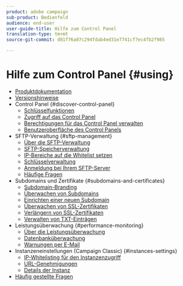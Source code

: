 ```yaml
---
product: adobe campaign
sub-product: Bedienfeld
audience: end-user
user-guide-title: Hilfe zum Control Panel
translation-type: tm+mt
source-git-commit: d81f76a07c294fdab4ed31e7741cf7ec4fb2f985

---
```



# Hilfe zum Control Panel {#using}

+ [Produktdokumentation](control-panel-home.md)
+ [Versionshinweise](release-notes.md)
+ Control Panel {#discover-control-panel}
   + [Schlüsselfunktionen](discover/using/key-features.md)
   + [Zugriff auf das Control Panel](discover/using/accessing-control-panel.md)
   + [Berechtigungen für das Control Panel verwalten](discover/using/managing-permissions.md)
   + [Benutzeroberfläche des Control Panels](discover/using/discovering-the-interface.md)
+ SFTP-Verwaltung {#sftp-management}
   + [Über die SFTP-Verwaltung](sftp/using/about-sftp-management.md)
   + [SFTP-Speicherverwaltung](sftp/using/sftp-storage-management.md)
   + [IP-Bereiche auf die Whitelist setzen](sftp/using/ip-range-whitelisting.md)
   + [Schlüsselverwaltung](sftp/using/key-management.md)
   + [Anmeldung bei Ihrem SFTP-Server](sftp/using/logging-into-sftp-server.md)
   + [Häufige Fragen](sftp/using/common-questions.md)
+ Subdomains und Zertifikate {#subdomains-and-certificates}
   + [Subdomain-Branding](subdomains-certificates/using/subdomains-branding.md)
   + [Überwachen von Subdomains](subdomains-certificates/using/monitoring-subdomains.md)
   + [Einrichten einer neuen Subdomain](subdomains-certificates/using/setting-up-new-subdomain.md)
   + [Überwachen von SSL-Zertifikaten](subdomains-certificates/using/monitoring-ssl-certificates.md)
   + [Verlängern von SSL-Zertifikaten](subdomains-certificates/using/renewing-subdomain-certificate.md)
   + [Verwalten von TXT-Einträgen](subdomains-certificates/using/managing-txt-records.md)
+ Leistungsüberwachung {#performance-monitoring}
   + [Über die Leistungsüberwachung](performance-monitoring/using/about-performance-monitoring.md)
   + [Datenbanküberwachung](performance-monitoring/using/database-monitoring.md)
   + [Warnungen per E-Mail](performance-monitoring/using/email-alerting.md)
+ Instanzeneinstellungen (Campaign Classic) {#instances-settings}
   + [IP-Whitelisting für den Instanzenzugriff](instances-settings/using/ip-whitelisting-instance-access.md)
   + [URL-Genehmigungen](instances-settings/using/url-permissions.md)
   + [Details der Instanz](instances-settings/using/instance-details.md)
+ [Häufig gestellte Fragen](faq.md)
